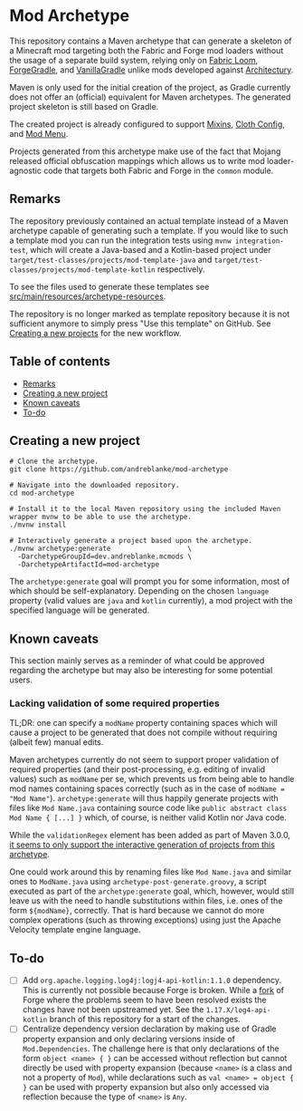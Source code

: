 # Mod Archetype

This repository contains a Maven archetype that can generate a skeleton of a Minecraft mod targeting both the
Fabric and Forge mod loaders without the usage of a separate build system, relying only on
[Fabric Loom](https://github.com/FabricMC/fabric-loom), [ForgeGradle](https://github.com/MinecraftForge/ForgeGradle), 
and [VanillaGradle](https://github.com/SpongePowered/VanillaGradle) unlike mods developed against
[Architectury](https://github.com/architectury).

Maven is only used for the initial creation of the project, as Gradle currently does not offer an (official)
equivalent for Maven archetypes. The generated project skeleton is still based on Gradle.

The created project is already configured to support [Mixins](https://github.com/SpongePowered/Mixin),
[Cloth Config](https://github.com/shedaniel/cloth-config), and [Mod Menu](https://github.com/TerraformersMC/ModMenu).

Projects generated from this archetype make use of the fact that Mojang released official obfuscation mappings which
allows us to write mod loader-agnostic code that targets both Fabric and Forge in the `common` module.

## Remarks

The repository previously contained an actual template instead of a Maven archetype capable of generating such a
template. If you would like to such a template mod you can run the integration tests using `mvnw integration-test`,
which will create a Java-based and  a Kotlin-based project under `target/test-classes/projects/mod-template-java` and
`target/test-classes/projects/mod-template-kotlin` respectively.

To see the files used to generate these templates see
[src/main/resources/archetype-resources](src/main/resources/archetype-resources).

The repository is no longer marked as template repository because it is not sufficient anymore to simply press
"Use this template" on GitHub. See [Creating a new projects](#creating-a-new-projects) for the new workflow.

## Table of contents

- [Remarks](#remarks)
- [Creating a new project](#creating-a-new-project)
- [Known caveats](#known-caveats)
- [To-do](#to-do)

## Creating a new project

```shell
# Clone the archetype.
git clone https://github.com/andreblanke/mod-archetype

# Navigate into the downloaded repository.
cd mod-archetype

# Install it to the local Maven repository using the included Maven wrapper mvnw to be able to use the archetype.
./mvnw install

# Interactively generate a project based upon the archetype.
./mvnw archetype:generate                   \
  -DarchetypeGroupId=dev.andreblanke.mcmods \
  -DarchetypeArtifactId=mod-archetype
```

The `archetype:generate` goal will prompt you for some information, most of which should be self-explanatory. Depending
on the chosen `language` property (valid values are `java` and `kotlin` currently), a mod project with the specified
language will be generated.

## Known caveats

This section mainly serves as a reminder of what could be approved regarding the archetype but may also be interesting
for some potential users.

### Lacking validation of some required properties

TL;DR: one can specify a `modName` property containing spaces which will cause a project to be generated that does not
       compile without requiring (albeit few) manual edits.

Maven archetypes currently do not seem to support proper validation of required properties (and their post-processing,
e.g. editing of invalid values) such as `modName` per se, which prevents us from being able to handle mod names
containing spaces correctly (such as in the case of `modName = "Mod Name"`). `archetype:generate` will thus happily
generate projects with files  like `Mod Name.java` containing source code like
`public abstract class Mod Name { [...] }` which, of course, is neither valid Kotlin nor Java code.

While the `validationRegex` element has been added as part of Maven 3.0.0, [it seems to only support the interactive
generation of projects from this archetype](https://issues.apache.org/jira/browse/ARCHETYPE-532).

One could work around this by renaming files like `Mod Name.java` and similar ones to `ModName.java` using
`archetype-post-generate.groovy`, a script executed as part of the `archetype:generate` goal, which, however, would
still leave us with the need to handle substitutions within files, i.e. ones of the form `${modName}`, correctly.
That is hard because we cannot do more complex operations (such as throwing exceptions) using just the Apache Velocity
template engine language.

## To-do

- [ ] Add `org.apache.logging.log4j:logj4-api-kotlin:1.1.0` dependency. This is currently not possible because Forge
      is broken. While a [fork](https://github.com/OrionDevelopment/MinecraftForge/tree/fix/1.17.x%2Flibrary-loading)
      of Forge where the problems seem to have been resolved exists the changes have not been upstreamed yet.
      See the `1.17.X/log4-api-kotlin` branch of this repository for a start of the changes.
- [ ] Centralize dependency version declaration by making use of Gradle property expansion and only declaring versions
      inside of `Mod.Dependencies`. The challenge here is that only declarations of the form `object <name> { }` can be
      accessed without reflection but cannot directly be used with property expansion (because `<name>` is a class and
      not a property of `Mod`), while declarations such as `val <name> = object { }` can be used with property
      expansion but also only accessed via reflection because the type of `<name>` is `Any`.
